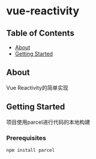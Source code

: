 # vue-reactivity

## Table of Contents

- [About](#about)
- [Getting Started](#getting_started)

## About <a name = "about"></a>

Vue Reactivity的简单实现

## Getting Started <a name = "getting_started"></a>

项目使用parcel进行代码的本地构建

### Prerequisites

```
npm install parcel
```

